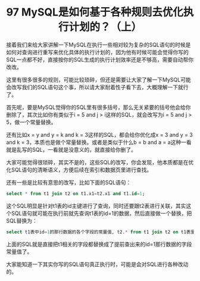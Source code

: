 <h1 align="center">97 MySQL是如何基于各种规则去优化执行计划的？（上）</h1>



接着我们来给大家讲解一下MySQL在执行一些相对较为复杂的SQL语句的时候是如何对查询进行重写来优化具体的执行计划的，因为他有时候可能会觉得你写的SQL一点都不好，直接按你的SQL生成的执行计划效率还是不够高，需要自动帮你改改。

这里有很多很多的规则，可能比较琐碎，但还是需要让大家了解一下MySQL可能会改写我们的SQL语句这个事，所以请大家耐着性子看下去，大概理解一下就行了。

首先呢，要是MySQL觉得你的SQL里有很多括号，那么无关紧要的括号他会给你删除了，其次比如你有类似于i = 5 and j > i这样的SQL，就会改写为i = 5 and j > 5，做一个常量替换。

还有比如x = y and y = k and k = 3这样的SQL，都会给你优化成x = 3 and y = 3 and k = 3，本质也是做个常量替换。或者是类似于什么b = b and a = a这种一看就是乱写的SQL，一看就是没意义的，就直接给你删了。

大家可能觉得很琐碎，其实不是的，这些SQL的改写，你会发现，他本质都是在优化SQL语句的清晰语义，方便后续在索引和数据页里进行查找。

还有一些是比较有意思的改写，比如下面的SQL语句：

```sql
select * from t1 join t2 on t1.x1=t2.x1 and t1.id=1;
```

这个SQL明显是针对t1表的id主键进行了查询，同时还要跟t2表进行关联，其实这个SQL语句就可能在执行前就先查询t1表的id=1的数据，然后直接做一个替换，把SQL替换为：

```sql
select t1表中id=1的那行数据的各个字段的常量值, t2.* from t1 join t2 on t1表里x1字段的常量值=t2.x1;
```

上面的SQL就是直接把t1相关的字段都替换成了提前查出来的id=1那行数据的字段常量值了。

大家能知道一下其实你写的SQL语句真正执行时，可能是会对SQL进行各种改动的。
